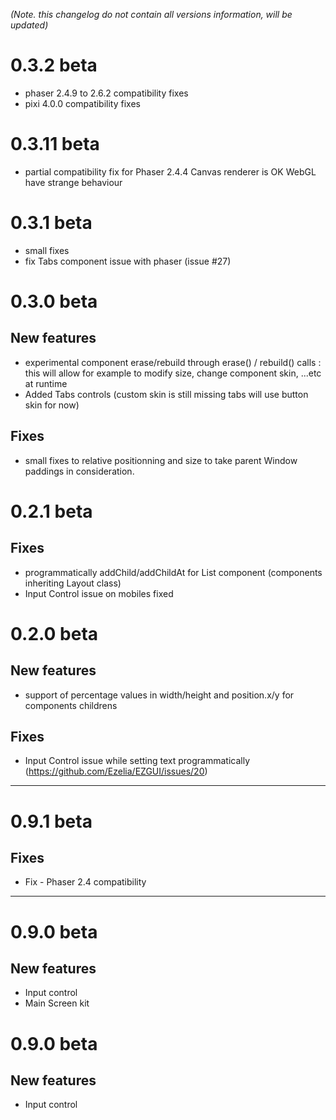 ﻿*(Note. this changelog do not contain all versions information, will be updated)* 

0.3.2 beta
==========
 * phaser 2.4.9 to 2.6.2 compatibility fixes 
 * pixi 4.0.0 compatibility fixes    
 


0.3.11 beta
==========
 * partial compatibility fix for Phaser 2.4.4 
   Canvas renderer is OK
   WebGL have strange behaviour
   
 

0.3.1 beta
==========
 * small fixes
 * fix Tabs component issue with phaser (issue #27)


0.3.0 beta
==========

New features
------------
 * experimental component erase/rebuild through erase() / rebuild() calls : 
   this will allow for example to modify size, change component skin, ...etc at runtime
 * Added Tabs controls (custom skin is still missing tabs will use button skin for now)
 

Fixes
-----
 * small fixes to relative positionning and size to take parent Window paddings in consideration. 


0.2.1 beta
==========

Fixes
-----
 * programmatically addChild/addChildAt for List component (components inheriting Layout class)
 * Input Control issue on mobiles fixed






0.2.0 beta
==========
New features
------------
 * support of percentage values in width/height and position.x/y for components childrens


Fixes
-----
 * Input Control issue while setting text programmatically (https://github.com/Ezelia/EZGUI/issues/20)



__________________________________________________

0.9.1 beta
==========
Fixes
-----
 * Fix - Phaser 2.4 compatibility



__________________________________________________

0.9.0 beta
==========
New features
------------
 * Input control
 * Main Screen kit



0.9.0 beta
==========
New features
------------
 * Input control